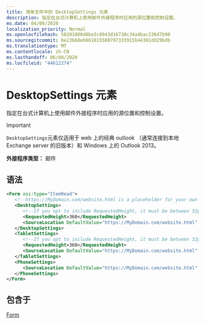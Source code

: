 ```yaml
---
title: 清单文件中的 DesktopSettings 元素
description: 指定在台式计算机上使用邮件外接程序时应用的源位置和控制设置。
ms.date: 04/09/2020
localization_priority: Normal
ms.openlocfilehash: 50201080d8be3c8943d16730c34a4bac236d7b90
ms.sourcegitcommit: be23b68eb661015508797333915b44381dd29bdb
ms.translationtype: MT
ms.contentlocale: zh-CN
ms.lasthandoff: 06/08/2020
ms.locfileid: "44612274"
---
```

# <a name="desktopsettings-element"></a>DesktopSettings 元素

指定在台式计算机上使用邮件外接程序时应用的源位置和控制设置。

> [!IMPORTANT]
> `DesktopSettings`元素仅适用于 web 上的经典 outlook （通常连接到本地 Exchange server 的旧版本）和 Windows 上的 Outlook 2013。

**外接程序类型：** 邮件

## <a name="syntax"></a>语法

```XML
<Form xsi:type="ItemRead">
   <!--https://MyDomain.com/website.html is a placeholder for your own add-in website.-->
   <DesktopSettings>
      <!--If you opt to include RequestedHeight, it must be between 32px to 450px, inclusive.-->
      <RequestedHeight>360</RequestedHeight>
      <SourceLocation DefaultValue="https://MyDomain.com/website.html" />
   </DesktopSettings>
   <TabletSettings>
      <!--If you opt to include RequestedHeight, it must be between 32px to 450px, inclusive.-->
      <RequestedHeight>360</RequestedHeight>
      <SourceLocation DefaultValue="https://MyDomain.com/website.html" />
   </TabletSettings>
   <PhoneSettings>
      <SourceLocation DefaultValue="https://MyDomain.com/website.html" />
   </PhoneSettings>
</Form>
```

## <a name="contained-in"></a>包含于

[Form](form.md)
